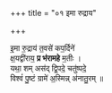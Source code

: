 +++
title = "०१ इमा रुद्राय"

+++

इ॒मा रु॒द्राय॑ त॒वसे॑ कप॒र्दिने॑  
क्ष॒यद्वी॑राय॒ **प्र भ॑रामहे** म॒तीः ।  
यथा॒ शम् अस॑द् द्वि॒पदे॒ चतु॑ष्पदे॒  
विश्वं॑ पु॒ष्टं ग्रामे॑ अ॒स्मिन्न् अ॑नातु॒रम् ॥
